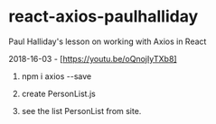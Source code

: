 # react-axios-paulhalliday
Paul Halliday's lesson on working with Axios in React

2018-16-03 - [https://youtu.be/oQnojIyTXb8]

1. npm i axios --save

2. create PersonList.js

3. see the list PersonList from site.